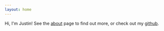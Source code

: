 ```yaml
---
layout: home
---
```


Hi, I'm Justin! See the [about](/about/) page to find out more, or check out my
[github](https://github.com/jedevc).
